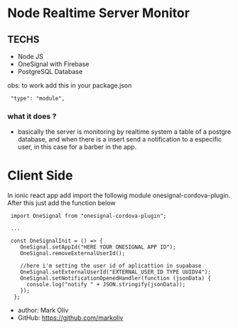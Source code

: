 # Node Realtime Server Monitor

## TECHS

- Node JS
- OneSignal with Firebase
- PostgreSQL Database

obs: to work add this in your package.json

```
 "type": "module",
```


### what it does ?

- basically the server is monitoring by realtime system a table of a postgre database, and when there is a insert send a notification to a especific user, in this case for a barber in the app.

# Client Side

In ionic react app add import the followig module onesignal-cordova-plugin. After this just add the function below

```
 import OneSignal from "onesignal-cordova-plugin";
 
 ...

 const OneSignalInit = () => {
    OneSignal.setAppId("HERE YOUR ONESIGNAL APP ID");
    OneSignal.removeExternalUserId();

    //here i'm setting the user id of aplicattion in supabase
    OneSignal.setExternalUserId("EXTERNAL_USER_ID TYPE UUIDV4");
    OneSignal.setNotificationOpenedHandler(function (jsonData) {
      console.log("notify " + JSON.stringify(jsonData));
    });
  };

```


- author: Mark Oliv
- GitHub: https://github.com/markoliv